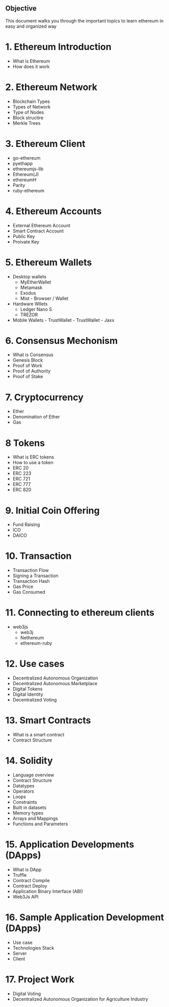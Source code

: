 ## Objective
This document walks you through the important topics to learn ethereum in easy and organized way

# 1. Ethereum Introduction
  - What is Ethereum
  - How does it work
# 2. Ethereum Network
  - Blockchain Types
  - Types of Network
  - Type of Nodes
  - Block structire
  - Merkle Trees
# 3. Ethereum Client
  - go-ethereum
  - pyethapp
  - ethereumjs-lib
  - Ethereum(J)
  - ethereumH
  - Parity
  - ruby-ethereum  
# 4. Ethereum Accounts
  - External Ethereum Account
  - Smart Contract Account
  - Public Key
  - Proivate Key 
# 5. Ethereum Wallets
  - Desktop wallets
    - MyEtherWallet
    - Metamask
    - Exodus 
    - Mist - Browser / Wallet
  - Hardware Wllets
    - Ledger Nano S
    - TREZOR
   - Mobile Wallets
    - TrustWallet
    - TrustWallet
    - Jaxx
# 6. Consensus Mechonism
  - What is Consensus
  - Genesis Block
  - Proof of Work
  - Proof of Authority
  - Proof of Stake
# 7.  Cryptocurrency
  - Ether
  - Denomination of Ether
  - Gas
# 8 Tokens
  - What is ERC tokens
  - How to use a token
  - ERC 20
  - ERC 223
  - ERC 721
  - ERC 777
  - ERC 820
# 9. Initial Coin Offering
  - Fund Raising
  - ICO
  - DAICO
# 10. Transaction
  - Transaction Flow
  - Signing a Transaction
  - Transaction Hash
  - Gas Price
  - Gas Consumed
# 11. Connecting to ethereum clients
  - web3js	
	- web3j
	- Nethereum
	- ethereum-ruby
# 12. Use cases
  - Decentralized Autonomous Organization
  - Decentralized Autonomous Marketplace
  - Digital Tokens
  - Digital Identity
  - Decentralized Voting
# 13. Smart Contracts
  - What is a smart contract
  - Contract Structure  
# 14. Solidity
  - Language overview
  - Contract Structure
  - Datatypes
  - Operators
  - Loops
  - Constraints
  - Built in datasets
  - Memory types
  - Arrays and Mappings
  - Functions and Parameters
# 15. Application Developments (DApps)
  - What is DApp
  - Truffle
  - Contract Compile
  - Contract Deploy
  - Application Binary Interface (ABI)
  - Web3Js API
# 16. Sample Application Development (DApps)
  - Use case
  - Technologies Stack
  - Server
  - Client
# 17. Project Work
  - Digital Voting
  - Decentralized Autonomous Organization for Agriculture Industry
  
